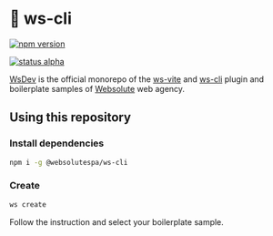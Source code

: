 # 🔵 ws-cli

[![npm version](https://badge.fury.io/js/%40websolutespa%2Fws-cli.svg)](https://badge.fury.io/js/%40websolutespa%2Fws-cli)

[![status alpha](https://img.shields.io/badge/status-alpha-red.svg)](https://shields.io/)

[WsDev](https://github.com/websolutespa/wsdev) is the official monorepo of the [ws-vite](https://github.com/websolutespa/wsdev/blob/main/packages/ws-vite/README.md) and [ws-cli](https://github.com/websolutespa/wsdev/blob/main/packages/ws-cli/README.md) plugin and boilerplate samples of [Websolute](https://www.websolute.com) web agency.

## Using this repository

### Install dependencies

```sh
npm i -g @websolutespa/ws-cli
```
### Create 

```sh
ws create
```

Follow the instruction and select your boilerplate sample.
